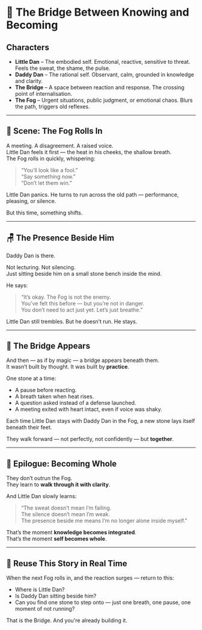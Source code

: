 # 🌿 The Bridge Between Knowing and Becoming

## Characters

- **Little Dan** – The embodied self. Emotional, reactive, sensitive to threat. Feels the sweat, the shame, the pulse.
- **Daddy Dan** – The rational self. Observant, calm, grounded in knowledge and clarity.
- **The Bridge** – A space between reaction and response. The crossing point of internalisation.
- **The Fog** – Urgent situations, public judgment, or emotional chaos. Blurs the path, triggers old reflexes.

---

## 🧱 Scene: The Fog Rolls In

A meeting. A disagreement. A raised voice.  
Little Dan feels it first — the heat in his cheeks, the shallow breath.  
The Fog rolls in quickly, whispering:

> “You’ll look like a fool.”  
> “Say something now.”  
> “Don’t let them win.”

Little Dan panics. He turns to run across the old path — performance, pleasing, or silence.

But this time, something shifts.

---

## 🪑 The Presence Beside Him

Daddy Dan is there.

Not lecturing. Not silencing.  
Just sitting beside him on a small stone bench inside the mind.

He says:

> “It’s okay. The Fog is not the enemy.  
> You’ve felt this before — but you’re not in danger.  
> You don’t need to act just yet. Let’s just breathe.”  

Little Dan still trembles. But he doesn’t run. He stays.

---

## 🌉 The Bridge Appears

And then — as if by magic — a bridge appears beneath them.  
It wasn’t built by thought. It was built by **practice**.

One stone at a time:

- A pause before reacting.
- A breath taken when heat rises.
- A question asked instead of a defense launched.
- A meeting exited with heart intact, even if voice was shaky.

Each time Little Dan stays with Daddy Dan in the Fog, a new stone lays itself beneath their feet.

They walk forward — not perfectly, not confidently — but **together**.

---

## 🧭 Epilogue: Becoming Whole

They don’t outrun the Fog.  
They learn to **walk through it with clarity**.

And Little Dan slowly learns:
> “The sweat doesn’t mean I’m failing.  
> The silence doesn’t mean I’m weak.  
> The presence beside me means I’m no longer alone inside myself.”

That’s the moment **knowledge becomes integrated**.  
That’s the moment **self becomes whole**.

---

## 🔁 Reuse This Story in Real Time

When the next Fog rolls in, and the reaction surges — return to this:

- Where is Little Dan?
- Is Daddy Dan sitting beside him?
- Can you find one stone to step onto — just one breath, one pause, one moment of not running?

That is the Bridge. And you're already building it.

